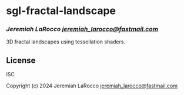 # sgl-fractal-landscape

### _Jeremiah LaRocco <jeremiah_larocco@fastmail.com>_

3D fractal landscapes using tessellation shaders.

## License

ISC

Copyright (c) 2024 Jeremiah LaRocco <jeremiah_larocco@fastmail.com>


